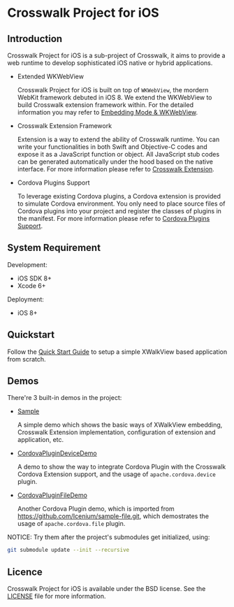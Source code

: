 # Crosswalk Project for iOS

## Introduction

Crosswalk Project for iOS is a sub-project of Crosswalk, it aims to provide a web runtime to develop sophisticated iOS native or hybrid applications.

* Extended WKWebView

  Crosswalk Project for iOS is built on top of `WKWebView`, the mordern WebKit framework debuted in iOS 8. We extend the WKWebView to build Crosswalk extension framework within. For the detailed information you may refer to [Embedding Mode & WKWebView](/documentation/ios/embedding_mode_&_native_apis.html).

* Crosswalk Extension Framework

  Extension is a way to extend the ability of Crosswalk runtime. You can write your functionalities in both Swift and Objective-C codes and expose it as a JavaScript function or object. All JavaScript stub codes can be generated automatically under the hood based on the native interface. For more information please refer to [Crosswalk Extension](/documentation/ios/extensions.html).

* Cordova Plugins Support

  To leverage existing Cordova plugins, a Cordova extension is provided to simulate Cordova environment. You only need to place source files of Cordova plugins into your project and register the classes of plugins in the manifest. For more information please refer to [Cordova Plugins Support](/documentation/ios/cordova_plugin_support.html).

## System Requirement
Development:
* iOS SDK 8+
* Xcode 6+

Deployment:
* iOS 8+

## Quickstart

Follow the [Quick Start Guide](/documentation/ios/quick_start_guide.html) to setup a simple XWalkView based application from scratch.

## Demos

There're 3 built-in demos in the project:

* [Sample](https://github.com/crosswalk-project/crosswalk-ios/tree/master/Demos/Sample)

	A simple demo which shows the basic ways of XWalkView embedding, Crosswalk Extension implementation, configuration of extension and application, etc.

* [CordovaPluginDeviceDemo](https://github.com/crosswalk-project/crosswalk-ios/tree/master/Demos/Cordova/CordovaPluginDeviceDemo)

	A demo to show the way to integrate Cordova Plugin with the Crosswalk Cordova Extension support, and the usage of `apache.cordova.device` plugin.

* [CordovaPluginFileDemo](https://github.com/crosswalk-project/crosswalk-ios/tree/master/Demos/Cordova/CordovaPluginFileDemo)

	Another Cordova Plugin demo, which is imported from https://github.com/Icenium/sample-file.git, which demostrates the usage of `apache.cordova.file` plugin.

NOTICE: Try them after the project's submodules get initialized, using:

  ```bash
  git submodule update --init --recursive
  ```

## Licence

Crosswalk Project for iOS is available under the BSD license. See the [LICENSE](https://github.com/crosswalk-project/crosswalk/blob/master/LICENSE) file for more information.
